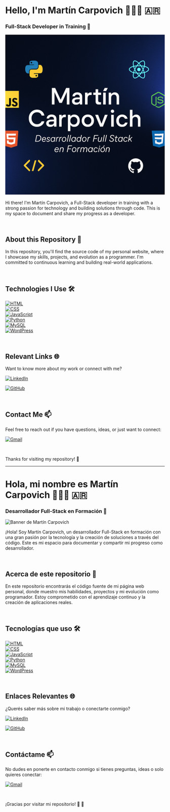 # Hello, I'm Martín Carpovich 👨🏻‍💻 🇦🇷  
### Full-Stack Developer in Training 🚀

![Martín Carpovich banner](./banner.png)

Hi there! I'm Martín Carpovich, a Full-Stack developer in training with a strong passion for technology and building solutions through code. This is my space to document and share my progress as a developer.

<br>

## About this Repository 📁

In this repository, you'll find the source code of my personal website, where I showcase my skills, projects, and evolution as a programmer. I'm committed to continuous learning and building real-world applications.

<br>

## Technologies I Use 🛠️

[![HTML](https://img.shields.io/badge/HTML-white?style=for-the-badge&logo=html5&logoColor=white&labelColor=black&color=%23E34F26)]()  
[![CSS](https://img.shields.io/badge/CSS-white?style=for-the-badge&logo=css3&logoColor=white&labelColor=black&color=blue)]()  
[![JavaScript](https://img.shields.io/badge/JavaScript-white?style=for-the-badge&logo=javascript&logoColor=white&labelColor=black&color=%23F7DF1E)]()  
[![Python](https://img.shields.io/badge/Python-yellow?style=for-the-badge&logo=python&logoColor=white&labelColor=101010)]()  
[![MySQL](https://img.shields.io/badge/MySQL-white?style=for-the-badge&logo=mysql&logoColor=white&labelColor=black&color=%234479A1)]()  
[![WordPress](https://img.shields.io/badge/WordPress-white?style=for-the-badge&logo=wordpress&logoColor=white&labelColor=black&color=%2321759B)]()

<br>

## Relevant Links 🌐

Want to know more about my work or connect with me?


[![LinkedIn](https://img.shields.io/badge/LinkedIn-white?style=for-the-badge&logo=linkedin&logoColor=white&labelColor=%230A66C2&color=%23363636)](https://www.linkedin.com/in/martin-carpovich/)

[![GitHub](https://img.shields.io/badge/GitHub-white?style=for-the-badge&logo=github&logoColor=white&labelColor=black&color=black)](https://github.com/martincarpovich)



<br>

## Contact Me 📫

Feel free to reach out if you have questions, ideas, or just want to connect:

[![Gmail](https://img.shields.io/badge/Email-white?style=for-the-badge&logo=gmail&logoColor=white&label=martinkrpovich%40gmail.com&labelColor=black&color=%23EA4335)](mailto:martinkrpovich@gmail.com)

<br>

Thanks for visiting my repository! 👋


------

# Hola, mi nombre es Martín Carpovich 👨🏻‍💻 🇦🇷  
### Desarrollador Full-Stack en Formación 🚀

![Banner de Martín Carpovich](./your-image.png)

¡Hola! Soy Martín Carpovich, un desarrollador Full-Stack en formación con una gran pasión por la tecnología y la creación de soluciones a través del código. Este es mi espacio para documentar y compartir mi progreso como desarrollador.

<br>

## Acerca de este repositorio 📁

En este repositorio encontrarás el código fuente de mi página web personal, donde muestro mis habilidades, proyectos y mi evolución como programador. Estoy comprometido con el aprendizaje continuo y la creación de aplicaciones reales.

<br>

## Tecnologías que uso 🛠️

[![HTML](https://img.shields.io/badge/HTML-white?style=for-the-badge&logo=html5&logoColor=white&labelColor=black&color=%23E34F26)]()  
[![CSS](https://img.shields.io/badge/CSS-white?style=for-the-badge&logo=css3&logoColor=white&labelColor=black&color=blue)]()  
[![JavaScript](https://img.shields.io/badge/JavaScript-white?style=for-the-badge&logo=javascript&logoColor=white&labelColor=black&color=%23F7DF1E)]()  
[![Python](https://img.shields.io/badge/Python-yellow?style=for-the-badge&logo=python&logoColor=white&labelColor=101010)]()  
[![MySQL](https://img.shields.io/badge/MySQL-white?style=for-the-badge&logo=mysql&logoColor=white&labelColor=black&color=%234479A1)]()  
[![WordPress](https://img.shields.io/badge/WordPress-white?style=for-the-badge&logo=wordpress&logoColor=white&labelColor=black&color=%2321759B)]()

<br>

## Enlaces Relevantes 🌐

¿Querés saber más sobre mi trabajo o conectarte conmigo?

[![LinkedIn](https://img.shields.io/badge/LinkedIn-white?style=for-the-badge&logo=linkedin&logoColor=white&labelColor=%230A66C2&color=%23363636)](https://www.linkedin.com/in/martin-carpovich/)

[![GitHub](https://img.shields.io/badge/GitHub-white?style=for-the-badge&logo=github&logoColor=white&labelColor=black&color=black)](https://github.com/martincarpovich)



<br>

## Contáctame 📫

No dudes en ponerte en contacto conmigo si tienes preguntas, ideas o solo quieres conectar:

[![Gmail](https://img.shields.io/badge/Email-white?style=for-the-badge&logo=gmail&logoColor=white&label=martinkrpovich%40gmail.com&labelColor=black&color=%23EA4335)](mailto:martinkrpovich@gmail.com)

<br>

¡Gracias por visitar mi repositorio! 👋
👋
